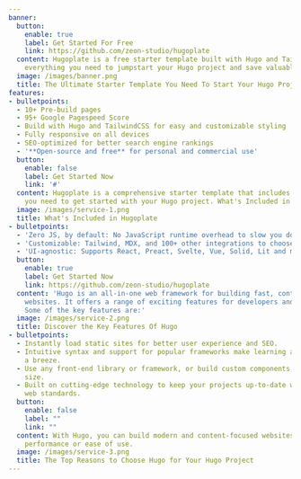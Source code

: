 ```yaml
---
banner:
  button:
    enable: true
    label: Get Started For Free
    link: https://github.com/zeon-studio/hugoplate
  content: Hugoplate is a free starter template built with Hugo and TailwindCSS, providing
    everything you need to jumpstart your Hugo project and save valuable time.
  image: /images/banner.png
  title: The Ultimate Starter Template You Need To Start Your Hugo Project
features:
- bulletpoints:
  - 10+ Pre-build pages
  - 95+ Google Pagespeed Score
  - Build with Hugo and TailwindCSS for easy and customizable styling
  - Fully responsive on all devices
  - SEO-optimized for better search engine rankings
  - '**Open-source and free** for personal and commercial use'
  button:
    enable: false
    label: Get Started Now
    link: '#'
  content: Hugoplate is a comprehensive starter template that includes everything
    you need to get started with your Hugo project. What's Included in Hugoplate
  image: /images/service-1.png
  title: What's Included in Hugoplate
- bulletpoints:
  - 'Zero JS, by default: No JavaScript runtime overhead to slow you down.'
  - 'Customizable: Tailwind, MDX, and 100+ other integrations to choose from.'
  - 'UI-agnostic: Supports React, Preact, Svelte, Vue, Solid, Lit and more.'
  button:
    enable: true
    label: Get Started Now
    link: https://github.com/zeon-studio/hugoplate
  content: 'Hugo is an all-in-one web framework for building fast, content-focused
    websites. It offers a range of exciting features for developers and website creators.
    Some of the key features are:'
  image: /images/service-2.png
  title: Discover the Key Features Of Hugo
- bulletpoints:
  - Instantly load static sites for better user experience and SEO.
  - Intuitive syntax and support for popular frameworks make learning and using Hugo
    a breeze.
  - Use any front-end library or framework, or build custom components, for any project
    size.
  - Built on cutting-edge technology to keep your projects up-to-date with the latest
    web standards.
  button:
    enable: false
    label: ""
    link: ""
  content: With Hugo, you can build modern and content-focused websites without sacrificing
    performance or ease of use.
  image: /images/service-3.png
  title: The Top Reasons to Choose Hugo for Your Hugo Project
---
```

